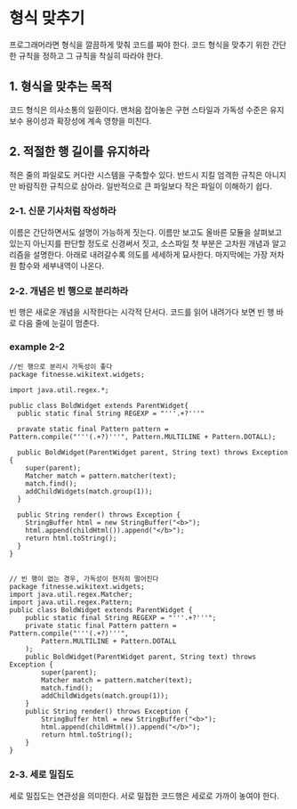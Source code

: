 
# 형식 맞추기
프로그래머라면 형식을 깔끔하게 맞춰 코드를 짜야 한다. 코드 형식을 맞추기 위한 간단한 규칙을 정하고 그 규칙을 착실히 따라야 한다.

## 1. 형식을 맞추는 목적

코드 형식은 의사소통의 일환이다. 맨처음 잡아놓은 구현 스타일과 가독성 수준은 유지보수 용이성과 확장성에 계속 영향을 미친다.  
  
## 2. 적절한 행 길이를 유지하라

적은 줄의 파일로도 커다란 시스템을 구축할수 있다. 반드시 지킬 엄격한 규칙은 아니지만 바람직한 규칙으로 삼아라. 일반적으로 큰 파일보다 작은 파일이 이해하기 쉽다.  

### 2-1. 신문 기사처럼 작성하라

이름은 간단하면서도 설명이 가능하게 짓는다. 이름만 보고도 올바른 모듈을 살펴보고 있는지 아닌지를 판단할 정도로 신경써서 짓고, 소스파일 첫 부분은 고차원 개념과 알고리즘을 설명한다.
아래로 내려갈수록 의도를 세세하게 묘사한다. 마지막에는 가장 저차원 함수와 세부내역이 나온다.

### 2-2. 개념은 빈 행으로 분리하라

빈 행은 새로운 개념을 시작한다는 시각적 단서다. 코드를 읽어 내려가다 보면 빈 행 바로 다음 줄에 눈길이 멈춘다.

### example 2-2
```
//빈 행으로 분리시 가독성이 좋다
package fitnesse.wikitext.widgets;

import java.util.regex.*;

public class BoldWidget extends ParentWidget{
  public static final String REGEXP = "'''.+?'''"
  
  pravate static final Pattern pattern = Pattern.compile("'''(.+?)'''", Pattern.MULTILINE + Pattern.DOTALL);
  
  public BoldWidget(ParentWidget parent, String text) throws Exception {
    super(parent);
    Matcher match = pattern.matcher(text);
    match.find();
    addChildWidgets(match.group(1));
  }
  
  public String render() throws Exception {
    StringBuffer html = new StringBuffer("<b>");
    html.append(childHtml()).append("</b>");
    return html.toString();
  }  
}


// 빈 행이 없는 경우, 가독성이 현저히 떨어진다
package fitnesse.wikitext.widgets;
import java.util.regex.Matcher;
import java.util.regex.Pattern;
public class BoldWidget extends ParentWidget {
	public static final String REGEXP = "'''.+?'''";
	private static final Pattern pattern = Pattern.compile("'''(.+?)'''",
		Pattern.MULTILINE + Pattern.DOTALL
	);
	public BoldWidget(ParentWidget parent, String text) throws Exception {
		super(parent);
		Matcher match = pattern.matcher(text);
		match.find();
		addChildWidgets(match.group(1));
	}
	public String render() throws Exception {
		StringBuffer html = new StringBuffer("<b>");
		html.append(childHtml()).append("</b>");
	    return html.toString();
	}
}

```


### 2-3. 세로 밀집도

세로 밀집도는 연관성을 의미한다. 서로 밀접한 코드행은 세로로 가까이 놓여야 한다.
